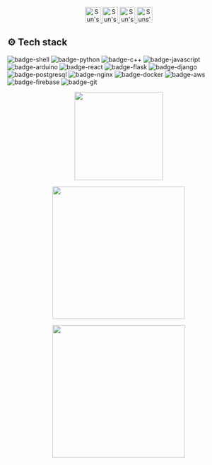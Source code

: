 
<p align="center">
  <a href="mailto:khan.r.mahmud@gmail.com" target="_blank">
  <img alt="Sun's Gmail" width="35px" src="https://cdn.jsdelivr.net/npm/simple-icons@v3/icons/gmail.svg" />
  </a>
  <a href="https://www.linkedin.com/in/mahamudur-rahaman-khan" target="_blank">
    <img alt="Sun's Linkdein" width="35px" src="https://cdn.jsdelivr.net/npm/simple-icons@v3/icons/linkedin.svg" />
  </a>
  <a href="https://stackoverflow.com/users/10645001/khansun" target="_blank">
    <img alt="Sun's StackOverflow" width="35px" src="https://cdn.jsdelivr.net/npm/simple-icons@3.1.0/icons/stackoverflow.svg" />
  </a>
    <a href="https://github.com/khansun" target="_blank">
    <img alt="Suns's Github" width="35x" src="https://cdn.jsdelivr.net/npm/simple-icons@v3/icons/github.svg" />
  </a>
</p>



## ⚙️ Tech stack
![badge-shell](https://img.shields.io/badge/shell-bash-f6c819?style=for-the-badge&logo=gnu-bash&logoColor=white&labelColor=21223e)
![badge-python](https://img.shields.io/badge/code-python-f6c819?style=for-the-badge&logo=python&logoColor=white&labelColor=21223e)
![badge-c++](https://img.shields.io/badge/code-c%2B%2B-f6c819?style=for-the-badge&logo=c%2B%2B&logoColor=white&labelColor=21223e)
![badge-javascript](https://img.shields.io/badge/code-javascript-f6c819?style=for-the-badge&logo=javascript&logoColor=white&labelColor=21223e)
![badge-arduino](https://img.shields.io/badge/platform-arduino-f6c819?style=for-the-badge&logo=arduino&logoColor=white&labelColor=21223e)
![badge-react](https://img.shields.io/badge/framework-react-f6c819?style=for-the-badge&logo=react&logoColor=white&labelColor=21223e)
![badge-flask](https://img.shields.io/badge/framework-flask-f6c819?style=for-the-badge&logo=flask&logoColor=white&labelColor=21223e)
![badge-django](https://img.shields.io/badge/framework-django-f6c819?style=for-the-badge&logo=django&logoColor=white&labelColor=21223e)
![badge-postgresql](https://img.shields.io/badge/database-postgresql-f6c819?style=for-the-badge&logo=postgresql&logoColor=white&labelColor=21223e)
![badge-nginx](https://img.shields.io/badge/server-nginx-f6c819?style=for-the-badge&logo=nginx&logoColor=white&labelColor=21223e)
![badge-docker](https://img.shields.io/badge/tools-docker-f6c819?style=for-the-badge&logo=docker&logoColor=white&labelColor=21223e)
![badge-aws](https://img.shields.io/badge/cloud-aws-f6c819?style=for-the-badge&logo=amazon&logoColor=white&labelColor=21223e)
![badge-firebase](https://img.shields.io/badge/cloud-firebase-f6c819?style=for-the-badge&logo=firebase&logoColor=white&labelColor=21223e)
![badge-git](https://img.shields.io/badge/version-git-f6c819?style=for-the-badge&logo=git&logoColor=white&labelColor=21223e)



<p align="center" >
  <img height="200" src="https://github-readme-stats.vercel.app/api?username=khansun&bg_color=21223e&title_color=f6c819&text_color=fff&show_icons=true&icon_color=fff&count_private=true" />


</p>
<p align="center" >
  <img  height="300" src="https://github-readme-stats.vercel.app/api/top-langs/?username=khansun&hide=html,makefile&bg_color=21223e&title_color=f6c819&text_color=fff&count_private=true&langs_count=5" />
</p>

<p align="center" >
<img height="300" src="https://github-profile-trophy.vercel.app/?username=khansun&theme=gruvbox&row=2&margin-w=5&margin-h=5&count_private=true"/>
</p>
